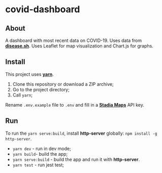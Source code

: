 # covid-dashboard

## About

A dashboard with most recent data on COVID-19. Uses data from [**disease.sh**](https://disease.sh). Uses Leaflet for map visualization and Chart.js for graphs.

## Install

This project uses [**yarn**](https://yarnpkg.com).

1. Clone this repository or download a ZIP archive;
2. Go to the project directory;
3. Call `yarn`;

Rename `.env.example` file to `.env` and fill in a [**Stadia Maps**](https://stadiamaps.com) API key.

## Run

To run the `yarn serve:build`, install **http-server** globally: `npm install -g http-server`.

- `yarn dev` - run in dev mode;
- `yarn build`- build the app;
- `yarn serve:build` - build the app and run it with **http-server**.
- `yarn test` - run jest test;
